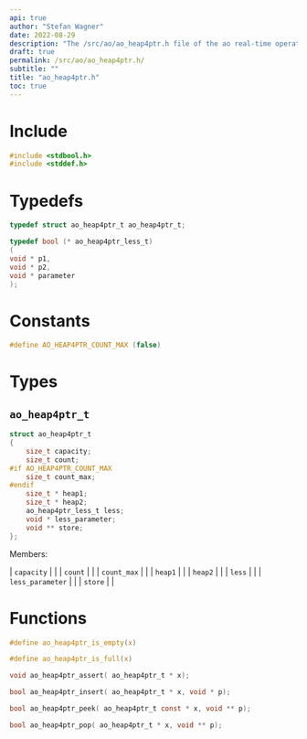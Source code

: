 ```yaml
---
api: true
author: "Stefan Wagner"
date: 2022-08-29
description: "The /src/ao/ao_heap4ptr.h file of the ao real-time operating system."
draft: true
permalink: /src/ao/ao_heap4ptr.h/
subtitle: ""
title: "ao_heap4ptr.h"
toc: true
---
```


# Include

```c
#include <stdbool.h>
#include <stddef.h>
```

# Typedefs

```c
typedef struct ao_heap4ptr_t ao_heap4ptr_t;
```

```c
typedef bool (* ao_heap4ptr_less_t)
(
void * p1,
void * p2,
void * parameter
);
```

# Constants

```c
#define AO_HEAP4PTR_COUNT_MAX (false)
```

# Types

## `ao_heap4ptr_t`

```c
struct ao_heap4ptr_t
{
    size_t capacity;
    size_t count;
#if AO_HEAP4PTR_COUNT_MAX
    size_t count_max;
#endif
    size_t * heap1;
    size_t * heap2;
    ao_heap4ptr_less_t less;
    void * less_parameter;
    void ** store;
};
```

Members:

| `capacity` | |
| `count` | |
| `count_max` | |
| `heap1` | |
| `heap2` | |
| `less` | |
| `less_parameter` | |
| `store` | |

# Functions

```c
#define ao_heap4ptr_is_empty(x)
```

```c
#define ao_heap4ptr_is_full(x)
```

```c
void ao_heap4ptr_assert( ao_heap4ptr_t * x);
```

```c
bool ao_heap4ptr_insert( ao_heap4ptr_t * x, void * p);
```

```c
bool ao_heap4ptr_peek( ao_heap4ptr_t const * x, void ** p);
```

```c
bool ao_heap4ptr_pop( ao_heap4ptr_t * x, void ** p);
```

